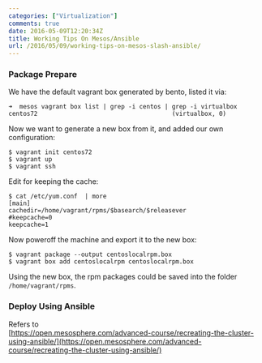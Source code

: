 ```yaml
---
categories: ["Virtualization"]
comments: true
date: 2016-05-09T12:20:34Z
title: Working Tips On Mesos/Ansible
url: /2016/05/09/working-tips-on-mesos-slash-ansible/
---
```


### Package Prepare
We have the default vagrant box generated by bento, listed it via:    

```
➜  mesos vagrant box list | grep -i centos | grep -i virtualbox
centos72                                     (virtualbox, 0)
```
Now we want to generate a new box from it, and added our own configuration:    

```
$ vagrant init centos72
$ vagrant up
$ vagrant ssh
```
Edit for keeping the cache:    

```
$ cat /etc/yum.conf  | more
[main]
cachedir=/home/vagrant/rpms/$basearch/$releasever
#keepcache=0
keepcache=1
```
Now poweroff the machine and export it to the new box:    

```
$ vagrant package --output centoslocalrpm.box
$ vagrant box add centoslocalrpm centoslocalrpm.box
```
Using the new box, the rpm packages could be saved into the folder
`/home/vagrant/rpms`.     

### Deploy Using Ansible
Refers to    
[https://open.mesosphere.com/advanced-course/recreating-the-cluster-using-ansible/](https://open.mesosphere.com/advanced-course/recreating-the-cluster-using-ansible/)
